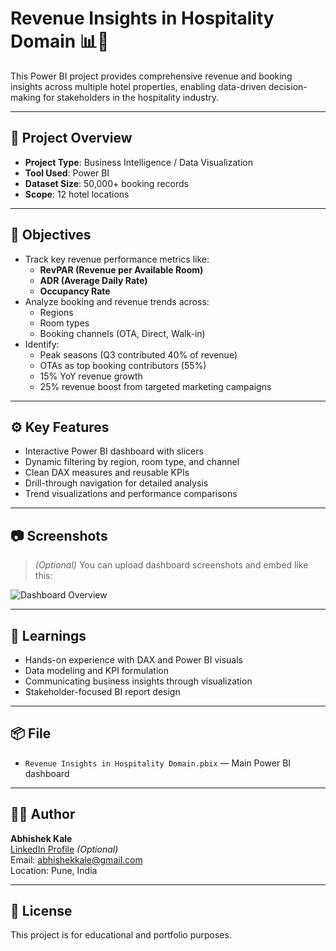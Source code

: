 # Revenue Insights in Hospitality Domain 📊🏨

This Power BI project provides comprehensive revenue and booking insights across multiple hotel properties, enabling data-driven decision-making for stakeholders in the hospitality industry.

---

## 📁 Project Overview

- **Project Type**: Business Intelligence / Data Visualization
- **Tool Used**: Power BI
- **Dataset Size**: 50,000+ booking records
- **Scope**: 12 hotel locations

---

## 🎯 Objectives

- Track key revenue performance metrics like:
  - **RevPAR (Revenue per Available Room)**
  - **ADR (Average Daily Rate)**
  - **Occupancy Rate**
- Analyze booking and revenue trends across:
  - Regions
  - Room types
  - Booking channels (OTA, Direct, Walk-in)
- Identify:
  - Peak seasons (Q3 contributed 40% of revenue)
  - OTAs as top booking contributors (55%)
  - 15% YoY revenue growth
  - 25% revenue boost from targeted marketing campaigns

---

## ⚙️ Key Features

- Interactive Power BI dashboard with slicers
- Dynamic filtering by region, room type, and channel
- Clean DAX measures and reusable KPIs
- Drill-through navigation for detailed analysis
- Trend visualizations and performance comparisons

---

## 📷 Screenshots

> *(Optional)* You can upload dashboard screenshots and embed like this:

![Dashboard Overview](screenshots/dashboard-overview.png)

---

## 🧠 Learnings

- Hands-on experience with DAX and Power BI visuals
- Data modeling and KPI formulation
- Communicating business insights through visualization
- Stakeholder-focused BI report design

---

## 📦 File

- `Revenue Insights in Hospitality Domain.pbix` — Main Power BI dashboard

---

## 🧑‍💻 Author

**Abhishek Kale**  
[LinkedIn Profile](https://www.linkedin.com/in/abhishekkale99) *(Optional)*  
Email: abhishekkale@gmail.com  
Location: Pune, India

---

## 📌 License

This project is for educational and portfolio purposes.
